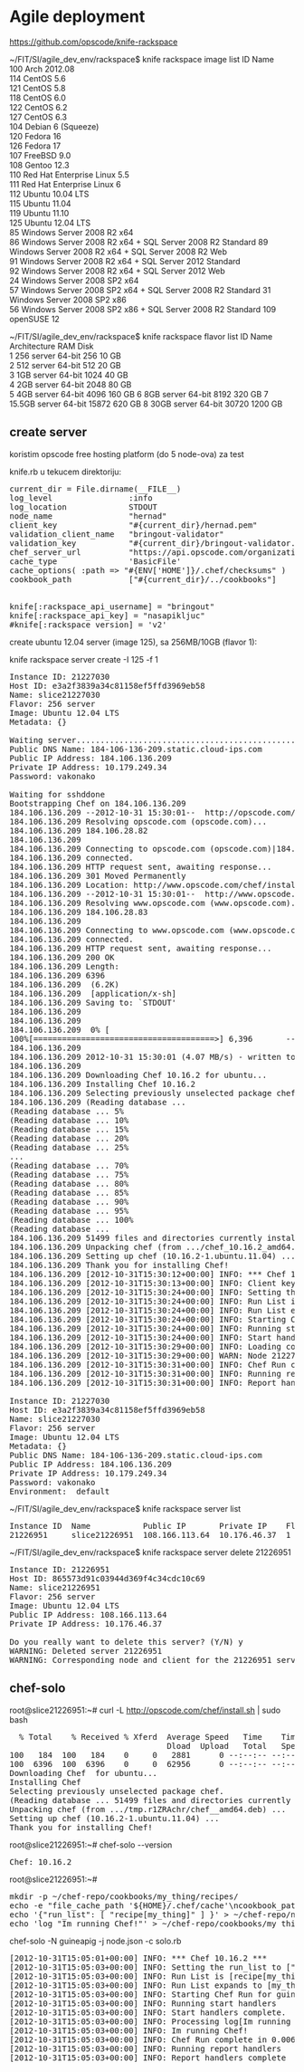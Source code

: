 Agile deployment
=================

https://github.com/opscode/knife-rackspace



~/FIT/SI/agile_dev_env/rackspace$ knife rackspace image list
ID   Name                                                     
100  Arch 2012.08                                             
114  CentOS 5.6                                               
121  CentOS 5.8                                               
118  CentOS 6.0                                               
122  CentOS 6.2                                               
127  CentOS 6.3                                               
104  Debian 6 (Squeeze)                                       
120  Fedora 16                                                
126  Fedora 17                                                
107  FreeBSD 9.0                                              
108  Gentoo 12.3                                              
110  Red Hat Enterprise Linux 5.5                             
111  Red Hat Enterprise Linux 6                               
112  Ubuntu 10.04 LTS                                         
115  Ubuntu 11.04                                             
119  Ubuntu 11.10                                             
125  Ubuntu 12.04 LTS                                         
85   Windows Server 2008 R2 x64                               
86   Windows Server 2008 R2 x64 + SQL Server 2008 R2 Standard 
89   Windows Server 2008 R2 x64 + SQL Server 2008 R2 Web      
91   Windows Server 2008 R2 x64 + SQL Server 2012 Standard    
92   Windows Server 2008 R2 x64 + SQL Server 2012 Web         
24   Windows Server 2008 SP2 x64                              
57   Windows Server 2008 SP2 x64 + SQL Server 2008 R2 Standard
31   Windows Server 2008 SP2 x86                              
56   Windows Server 2008 SP2 x86 + SQL Server 2008 R2 Standard
109  openSUSE 12 

~/FIT/SI/agile_dev_env/rackspace$ knife rackspace  flavor list
ID  Name           Architecture  RAM    Disk   
1   256 server     64-bit        256    10 GB  
2   512 server     64-bit        512    20 GB  
3   1GB server     64-bit        1024   40 GB  
4   2GB server     64-bit        2048   80 GB  
5   4GB server     64-bit        4096   160 GB 
6   8GB server     64-bit        8192   320 GB 
7   15.5GB server  64-bit        15872  620 GB 
8   30GB server    64-bit        30720  1200 GB


create server
--------------

koristim opscode free hosting platform (do 5 node-ova) za test

knife.rb u tekucem direktoriju:
<pre>
current_dir = File.dirname(__FILE__)
log_level                :info
log_location             STDOUT
node_name                "hernad"
client_key               "#{current_dir}/hernad.pem"
validation_client_name   "bringout-validator"
validation_key           "#{current_dir}/bringout-validator.pem"
chef_server_url          "https://api.opscode.com/organizations/bringout"
cache_type               'BasicFile'
cache_options( :path => "#{ENV['HOME']}/.chef/checksums" )
cookbook_path            ["#{current_dir}/../cookbooks"]


knife[:rackspace_api_username] = "bringout"
knife[:rackspace_api_key] = "nasapikljuc"
#knife[:rackspace_version] = 'v2'
</pre>

create ubuntu 12.04 server (image 125), sa 256MB/10GB (flavor 1):

knife rackspace server create -I 125 -f 1
<pre>
Instance ID: 21227030
Host ID: e3a2f3839a34c81158ef5ffd3969eb58
Name: slice21227030
Flavor: 256 server
Image: Ubuntu 12.04 LTS
Metadata: {}

Waiting server.....................................................................................................
Public DNS Name: 184-106-136-209.static.cloud-ips.com
Public IP Address: 184.106.136.209
Private IP Address: 10.179.249.34
Password: vakonako

Waiting for sshddone
Bootstrapping Chef on 184.106.136.209
184.106.136.209 --2012-10-31 15:30:01--  http://opscode.com/chef/install.sh
184.106.136.209 Resolving opscode.com (opscode.com)... 
184.106.136.209 184.106.28.82
184.106.136.209 
184.106.136.209 Connecting to opscode.com (opscode.com)|184.106.28.82|:80... 
184.106.136.209 connected.
184.106.136.209 HTTP request sent, awaiting response... 
184.106.136.209 301 Moved Permanently
184.106.136.209 Location: http://www.opscode.com/chef/install.sh [following]
184.106.136.209 --2012-10-31 15:30:01--  http://www.opscode.com/chef/install.sh
184.106.136.209 Resolving www.opscode.com (www.opscode.com)... 
184.106.136.209 184.106.28.83
184.106.136.209 
184.106.136.209 Connecting to www.opscode.com (www.opscode.com)|184.106.28.83|:80... 
184.106.136.209 connected.
184.106.136.209 HTTP request sent, awaiting response... 
184.106.136.209 200 OK
184.106.136.209 Length: 
184.106.136.209 6396
184.106.136.209  (6.2K)
184.106.136.209  [application/x-sh]
184.106.136.209 Saving to: `STDOUT'
184.106.136.209 
184.106.136.209 
184.106.136.209  0% [                                       ] 0           --.-K/s              
100%[======================================>] 6,396       --.-K/s   in 0.001s  
184.106.136.209 
184.106.136.209 2012-10-31 15:30:01 (4.07 MB/s) - written to stdout [6396/6396]
184.106.136.209 
184.106.136.209 Downloading Chef 10.16.2 for ubuntu...
184.106.136.209 Installing Chef 10.16.2
184.106.136.209 Selecting previously unselected package chef.
184.106.136.209 (Reading database ... 
(Reading database ... 5%
(Reading database ... 10%
(Reading database ... 15%
(Reading database ... 20%
(Reading database ... 25%
...
(Reading database ... 70%
(Reading database ... 75%
(Reading database ... 80%
(Reading database ... 85%
(Reading database ... 90%
(Reading database ... 95%
(Reading database ... 100%
(Reading database ... 
184.106.136.209 51499 files and directories currently installed.)
184.106.136.209 Unpacking chef (from .../chef_10.16.2_amd64.deb) ...
184.106.136.209 Setting up chef (10.16.2-1.ubuntu.11.04) ...
184.106.136.209 Thank you for installing Chef!
184.106.136.209 [2012-10-31T15:30:12+00:00] INFO: *** Chef 10.16.2 ***
184.106.136.209 [2012-10-31T15:30:13+00:00] INFO: Client key /etc/chef/client.pem is not present - registering
184.106.136.209 [2012-10-31T15:30:24+00:00] INFO: Setting the run_list to [] from JSON
184.106.136.209 [2012-10-31T15:30:24+00:00] INFO: Run List is []
184.106.136.209 [2012-10-31T15:30:24+00:00] INFO: Run List expands to []
184.106.136.209 [2012-10-31T15:30:24+00:00] INFO: Starting Chef Run for 21227030
184.106.136.209 [2012-10-31T15:30:24+00:00] INFO: Running start handlers
184.106.136.209 [2012-10-31T15:30:24+00:00] INFO: Start handlers complete.
184.106.136.209 [2012-10-31T15:30:29+00:00] INFO: Loading cookbooks []
184.106.136.209 [2012-10-31T15:30:29+00:00] WARN: Node 21227030 has an empty run list.
184.106.136.209 [2012-10-31T15:30:31+00:00] INFO: Chef Run complete in 6.415354344 seconds
184.106.136.209 [2012-10-31T15:30:31+00:00] INFO: Running report handlers
184.106.136.209 [2012-10-31T15:30:31+00:00] INFO: Report handlers complete

Instance ID: 21227030
Host ID: e3a2f3839a34c81158ef5ffd3969eb58
Name: slice21227030
Flavor: 256 server
Image: Ubuntu 12.04 LTS
Metadata: {}
Public DNS Name: 184-106-136-209.static.cloud-ips.com
Public IP Address: 184.106.136.209
Private IP Address: 10.179.249.34
Password: vakonako 
Environment: _default
</pre>

~/FIT/SI/agile_dev_env/rackspace$ knife rackspace server list
<pre>
Instance ID  Name           Public IP       Private IP    Flavor  Image  State 
21226951     slice21226951  108.166.113.64  10.176.46.37  1       125    active
</pre>

~/FIT/SI/agile_dev_env/rackspace$ knife rackspace server delete 21226951
<pre>
Instance ID: 21226951
Host ID: 865573d91c03944d369f4c34cdc10c69
Name: slice21226951
Flavor: 256 server
Image: Ubuntu 12.04 LTS
Public IP Address: 108.166.113.64
Private IP Address: 10.176.46.37

Do you really want to delete this server? (Y/N) y
WARNING: Deleted server 21226951
WARNING: Corresponding node and client for the 21226951 server were not deleted and remain registered with the Chef Server
</pre>

chef-solo
----------

root@slice21226951:~# curl -L http://opscode.com/chef/install.sh | sudo bash
<pre>
  % Total    % Received % Xferd  Average Speed   Time    Time     Time  Current
                                 Dload  Upload   Total   Spent    Left  Speed
100   184  100   184    0     0   2881      0 --:--:-- --:--:-- --:--:-- 15333
100  6396  100  6396    0     0  62956      0 --:--:-- --:--:-- --:--:-- 62956
Downloading Chef  for ubuntu...
Installing Chef 
Selecting previously unselected package chef.
(Reading database ... 51499 files and directories currently installed.)
Unpacking chef (from .../tmp.r1ZRAchr/chef__amd64.deb) ...
Setting up chef (10.16.2-1.ubuntu.11.04) ...
Thank you for installing Chef!
</pre>

root@slice21226951:~# chef-solo --version
<pre>
Chef: 10.16.2
</pre>

root@slice21226951:~#
<pre>
mkdir -p ~/chef-repo/cookbooks/my_thing/recipes/
echo -e "file_cache_path '${HOME}/.chef/cache'\ncookbook_path '${HOME}/chef-repo/cookbooks'\nchecksum_path '${HOME}/.chef/checksums'" > ~/chef-repo/solo.rb
echo '{"run_list": [ "recipe[my_thing]" ] }' > ~/chef-repo/node.json
echo 'log "Im running Chef!"' > ~/chef-repo/cookbooks/my_thing/recipes/default.rb
</pre>

chef-solo -N guineapig -j node.json -c solo.rb
<pre>
[2012-10-31T15:05:01+00:00] INFO: *** Chef 10.16.2 ***
[2012-10-31T15:05:03+00:00] INFO: Setting the run_list to ["recipe[my_thing]"] from JSON
[2012-10-31T15:05:03+00:00] INFO: Run List is [recipe[my_thing]]
[2012-10-31T15:05:03+00:00] INFO: Run List expands to [my_thing]
[2012-10-31T15:05:03+00:00] INFO: Starting Chef Run for guineapig
[2012-10-31T15:05:03+00:00] INFO: Running start handlers
[2012-10-31T15:05:03+00:00] INFO: Start handlers complete.
[2012-10-31T15:05:03+00:00] INFO: Processing log[Im running Chef!] action write (my_thing::default line 1)
[2012-10-31T15:05:03+00:00] INFO: Im running Chef!
[2012-10-31T15:05:03+00:00] INFO: Chef Run complete in 0.006320927 seconds
[2012-10-31T15:05:03+00:00] INFO: Running report handlers
[2012-10-31T15:05:03+00:00] INFO: Report handlers complete
</pre>

